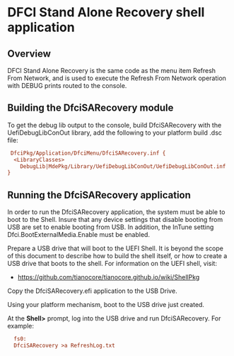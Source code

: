 # DFCI Stand Alone Recovery shell application

## Overview

DFCI Stand Alone Recovery is the same code as the menu item Refresh From Network, and is used to
execute the Refresh From Network operation with DEBUG prints routed to the console.

## Building the DfciSARecovery module

To get the debug lib output to the console, build DfciSARecovery with the UefiDebugLibConOut
library, add the following to your platform build .dsc file:

```ini
 DfciPkg/Application/DfciMenu/DfciSARecovery.inf {
  <LibraryClasses>
    DebugLib|MdePkg/Library/UefiDebugLibConOut/UefiDebugLibConOut.inf
}
```

## Running the DfciSARecovery application

In order to run the DfciSARecovery application, the system must be able to boot to the Shell.
Insure that any device settings that disable booting from USB are set to enable booting from USB.
In addition, the InTune setting Dfci.BootExternalMedia.Enable must be enabled.

Prepare a USB drive that will boot to the UEFI Shell.
It is beyond the scope of this document to describe how to build the shell itself, or how to
create a USB drive that boots to the shell.
For information on the UEFI shell, visit:

* <https://github.com/tianocore/tianocore.github.io/wiki/ShellPkg>

Copy the DfciSARecovery.efi application to the USB Drive.

Using your platform mechanism, boot to the USB drive just created.

At the **Shell>** prompt, log into the USB drive and run DfciSARecovery.
For example:

```ini
  fs0:
  DfciSARecovery >a RefreshLog.txt
```
